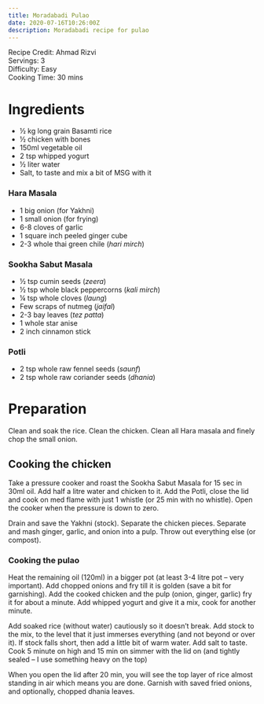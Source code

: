 ```yaml
---
title: Moradabadi Pulao
date: 2020-07-16T10:26:00Z
description: Moradabadi recipe for pulao
---
```

Recipe Credit: Ahmad Rizvi  
Servings: 3  
Difficulty: Easy  
Cooking Time: 30 mins  

# Ingredients
- ½ kg long grain Basamti rice
- ½ chicken with bones
- 150ml vegetable oil
- 2 tsp whipped yogurt
- ½ liter water
- Salt, to taste and mix a bit of MSG with it 

### Hara Masala
- 1 big onion (for Yakhni)
- 1 small onion (for frying)
- 6-8 cloves of garlic
- 1 square inch peeled ginger cube
- 2-3 whole thai green chile (_hari mirch_)

### Sookha Sabut Masala
- ½ tsp cumin seeds (_zeera_)
- ½ tsp whole black peppercorns (_kali mirch_)
- ¼ tsp whole cloves (_laung_)
- Few scraps of nutmeg (_jaifal_)
- 2-3 bay leaves (_tez patta_)
- 1 whole star anise
- 2 inch cinnamon stick

### Potli
- 2 tsp whole raw fennel seeds (_saunf_)
- 2 tsp whole raw coriander seeds (_dhania_)

# Preparation

Clean and soak the rice. Clean the chicken. Clean all Hara masala and finely chop the small onion.

## Cooking the chicken
Take a pressure cooker and roast the Sookha Sabut Masala for 15 sec in 30ml oil. Add half a litre water and chicken to it. Add the Potli, close the lid and cook on med flame with just 1 whistle (or 25 min with no whistle). Open the cooker when the pressure is down to zero.

Drain and save the Yakhni (stock). Separate the chicken pieces. Separate and mash ginger, garlic, and onion into a pulp. Throw out everything else (or compost).

### Cooking the pulao
Heat the remaining oil (120ml) in a bigger pot (at least 3-4 litre pot – very important). Add chopped onions and fry till it is golden (save a bit for garnishing). Add the cooked chicken and the pulp (onion, ginger, garlic) fry it for about a minute. Add whipped yogurt and give it a mix, cook for another minute.

Add soaked rice (without water) cautiously so it doesn’t break. Add stock to the mix, to the level that it just immerses everything (and not beyond or over it). If stock falls short, then add a little bit of warm water. Add salt to taste. Cook 5 minute on high and 15 min on simmer with the lid on (and tightly sealed – I use something heavy on the top)

When you open the lid after 20 min, you will see the top layer of rice almost standing in air which means you are done. Garnish with saved fried onions, and optionally, chopped dhania leaves.

